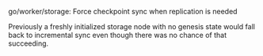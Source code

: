go/worker/storage: Force checkpoint sync when replication is needed

Previously a freshly initialized storage node with no genesis state would
fall back to incremental sync even though there was no chance of that
succeeding.

